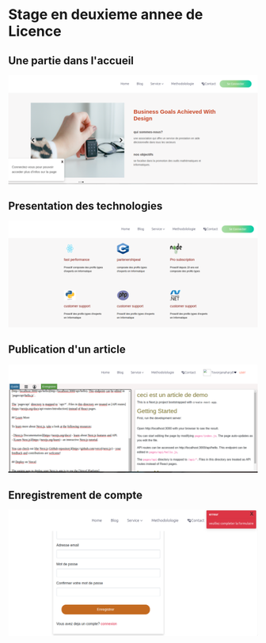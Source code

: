# Stage en deuxieme annee de Licence

## Une partie dans l'accueil
![](images/accueil.png)

## Presentation des technologies
![](images/techno.png)

## Publication d'un article
![](images/publication.png)

## Enregistrement de compte
![](images/signup.png)



